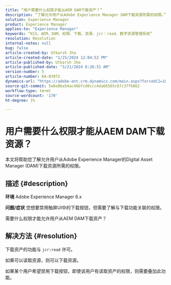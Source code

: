 ```yaml
---
title: “用户需要什么权限才能从AEM DAM下载资产？”
description: “了解允许用户从Adobe Experience Manager DAM下载资源所需的权限。”
solution: Experience Manager
product: Experience Manager
applies-to: "Experience Manager"
keywords: “KCS、AEM、DAM、权限、下载、资源、jcr：read、数字资源管理系统”
resolution: Resolution
internal-notes: null
bug: false
article-created-by: Utkarsh Jha
article-created-date: "1/25/2024 12:04:52 PM"
article-published-by: Utkarsh Jha
article-published-date: "3/21/2024 8:26:51 AM"
version-number: 5
article-number: KA-03972
dynamics-url: "https://adobe-ent.crm.dynamics.com/main.aspx?forceUCI=1&pagetype=entityrecord&etn=knowledgearticle&id=ecedb8ef-79bb-ee11-a569-6045bd0065b6"
source-git-commit: 5e6e8ba54ac46bfcd0ccc4da66565c67c37f6862
workflow-type: tm+mt
source-wordcount: '170'
ht-degree: 1%

---
```


# 用户需要什么权限才能从AEM DAM下载资源？


本文将帮助您了解允许用户从Adobe Experience Manager的Digital Asset Manager (DAM)下载资源所需的权限。

## 描述 {#description}


<b>环境</b>
Adobe Experience Manager 6.x

<b>问题/症状</b>
您想要禁用触屏UI中的下载按钮，但需要了解与下载功能关联的权限。

需要什么权限才能允许用户从AEM DAM下载资产？


## 解决方法 {#resolution}


下载资产的功能与 `jcr:read` 许可。

如果可以读取资源，则可以下载资源。

如果某个用户希望禁用下载按钮，即使该用户有读取资产的权限，则需要叠加此功能。
